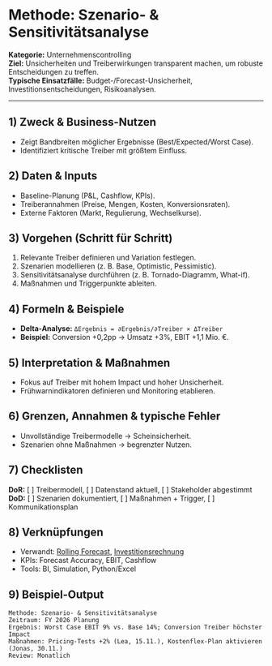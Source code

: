 # Methode: Szenario- & Sensitivitätsanalyse

**Kategorie:** Unternehmenscontrolling  
**Ziel:** Unsicherheiten und Treiberwirkungen transparent machen, um robuste Entscheidungen zu treffen.  
**Typische Einsatzfälle:** Budget-/Forecast-Unsicherheit, Investitionsentscheidungen, Risikoanalysen.

---

## 1) Zweck & Business-Nutzen
- Zeigt Bandbreiten möglicher Ergebnisse (Best/Expected/Worst Case).
- Identifiziert kritische Treiber mit größtem Einfluss.

## 2) Daten & Inputs
- Baseline-Planung (P&L, Cashflow, KPIs).
- Treiberannahmen (Preise, Mengen, Kosten, Konversionsraten).
- Externe Faktoren (Markt, Regulierung, Wechselkurse).

## 3) Vorgehen (Schritt für Schritt)
1. Relevante Treiber definieren und Variation festlegen.  
2. Szenarien modellieren (z. B. Base, Optimistic, Pessimistic).  
3. Sensitivitätsanalyse durchführen (z. B. Tornado-Diagramm, What-if).  
4. Maßnahmen und Triggerpunkte ableiten.

## 4) Formeln & Beispiele
- **Delta-Analyse:** `ΔErgebnis = ∂Ergebnis/∂Treiber × ΔTreiber`  
- **Beispiel:** Conversion +0,2pp → Umsatz +3%, EBIT +1,1 Mio. €.

## 5) Interpretation & Maßnahmen
- Fokus auf Treiber mit hohem Impact und hoher Unsicherheit.  
- Frühwarnindikatoren definieren und Monitoring etablieren.

## 6) Grenzen, Annahmen & typische Fehler
- Unvollständige Treibermodelle → Scheinsicherheit.  
- Szenarien ohne Maßnahmen → begrenzter Nutzen.

## 7) Checklisten
**DoR:** [ ] Treibermodell, [ ] Datenstand aktuell, [ ] Stakeholder abgestimmt  
**DoD:** [ ] Szenarien dokumentiert, [ ] Maßnahmen + Trigger, [ ] Kommunikationsplan

## 8) Verknüpfungen
- Verwandt: [Rolling Forecast](rolling-forecast.md), [Investitionsrechnung](investitionsrechnung-npv-irr.md)  
- KPIs: Forecast Accuracy, EBIT, Cashflow  
- Tools: BI, Simulation, Python/Excel

## 9) Beispiel-Output
```text
Methode: Szenario- & Sensitivitätsanalyse
Zeitraum: FY 2026 Planung
Ergebnis: Worst Case EBIT 9% vs. Base 14%; Conversion Treiber höchster Impact
Maßnahmen: Pricing-Tests +2% (Lea, 15.11.), Kostenflex-Plan aktivieren (Jonas, 30.11.)
Review: Monatlich
```
